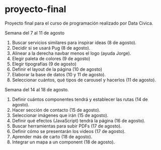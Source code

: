 # proyecto-final
Proyecto final para el curso de programación realizado por Data Civica.

Semana del 7 al 11 de agosto
1. Buscar servicios similares para inspirar ideas (8 de agosto).
2. Decidir si se usará Pug (8 de agosto).
3. Alinear a la derecha navbar menos el logo (ayuda Jorge).
4. Elegir paleta de colores (9 de agosto)
5. Elegir tipografías (9 de agosto)
6. Definir el layout de la página (10 de agosto)
7. Elaborar la base de datos (10 y 11 de agosto).
8. Seleccionar cuántos, qué tipos de carousel y hacerlos (11 de agosto).

Semana del 14 al 18 de agosto.
1. Definir cuántos componentes tendrá y establecer las rutas (14 de agosto). 
2. Hacer sección de contacto (15 de agosto).
3. Seleccionar imágenes que irán (15 de agosto).
4. Definir qué efectos (JavaScript) tendrá la página (16 de agosto).
5. Buscar herramientas para subir PDFs (17 de agosto).
6. Definir cómo se presentarán los videos (17 de agosto).
7. Aprender más de carto (18 de agosto).
8. Integrar un mapa a un component (18 de agosto).      


